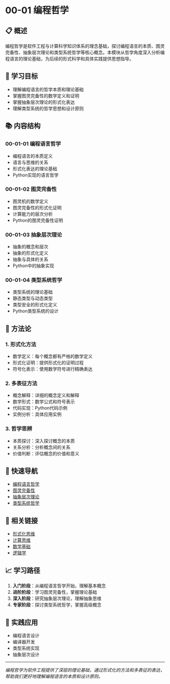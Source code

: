 # 00-01 编程哲学

## 📋 概述

编程哲学是软件工程与计算科学知识体系的理念基础，探讨编程语言的本质、图灵完备性、抽象层次理论和类型系统哲学等核心概念。本模块从哲学角度深入分析编程语言的理论基础，为后续的形式科学和具体实践提供思想指导。

## 🎯 学习目标

- 理解编程语言的哲学本质和理论基础
- 掌握图灵完备性的数学定义和证明
- 掌握抽象层次理论的形式化表达
- 理解类型系统的哲学思想和设计原则

## 📚 内容结构

### 00-01-01 编程语言哲学

- 编程语言的本质定义
- 语言与思维的关系
- 形式化表达的理论基础
- Python实现的语言哲学

### 00-01-02 图灵完备性

- 图灵机的数学定义
- 图灵完备性的形式化证明
- 计算能力的层次分析
- Python的图灵完备性证明

### 00-01-03 抽象层次理论

- 抽象的概念和层次
- 抽象的形式化定义
- 抽象与具体的关系
- Python中的抽象实现

### 00-01-04 类型系统哲学

- 类型系统的理论基础
- 静态类型与动态类型
- 类型安全的形式化定义
- Python类型系统的设计

## 🔬 方法论

### 1. 形式化方法

- 数学定义：每个概念都有严格的数学定义
- 形式化证明：提供形式化的证明过程
- 符号化表示：使用数学符号进行精确表达

### 2. 多表征方法

- 概念解释：详细的概念定义和解释
- 数学形式：数学公式和符号表示
- 代码实现：Python代码示例
- 实例分析：具体应用实例

### 3. 哲学思辨

- 本质探讨：深入探讨概念的本质
- 关系分析：分析概念间的关系
- 价值判断：评估概念的价值和意义

## 📖 快速导航

- [编程语言哲学](00-01-01-编程语言哲学.md)
- [图灵完备性](00-01-02-图灵完备性.md)
- [抽象层次理论](00-01-03-抽象层次理论.md)
- [类型系统哲学](00-01-04-类型系统哲学.md)

## 🔗 相关链接

- [形式化思维](../00-02-形式化思维/README.md)
- [计算思维](../00-03-计算思维/README.md)
- [数学基础](../../01-形式科学/01-01-数学基础/README.md)
- [逻辑学](../../01-形式科学/01-02-逻辑学/README.md)

## 📈 学习路径

1. **入门阶段**：从编程语言哲学开始，理解基本概念
2. **进阶阶段**：学习图灵完备性，掌握理论基础
3. **深入阶段**：研究抽象层次理论，理解抽象思维
4. **专家阶段**：探讨类型系统哲学，掌握高级概念

## 🎯 实践应用

- 编程语言设计
- 编译器开发
- 类型系统实现
- 抽象层次设计

---

*编程哲学为软件工程提供了深层的理论基础，通过形式化的方法和多表征的表达，帮助我们更好地理解编程语言的本质和设计原则。*
